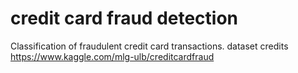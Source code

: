 # credit card fraud detection
 Classification of fraudulent credit card transactions. 
dataset credits https://www.kaggle.com/mlg-ulb/creditcardfraud
